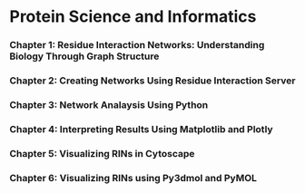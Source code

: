 # **Protein Science and Informatics**
### Chapter 1: Residue Interaction Networks: Understanding Biology Through Graph Structure
### Chapter 2: Creating Networks Using Residue Interaction Server
### Chapter 3: Network Analaysis Using Python
### Chapter 4: Interpreting Results Using Matplotlib and Plotly
### Chapter 5: Visualizing RINs in Cytoscape
### Chapter 6: Visualizing RINs using Py3dmol and PyMOL

